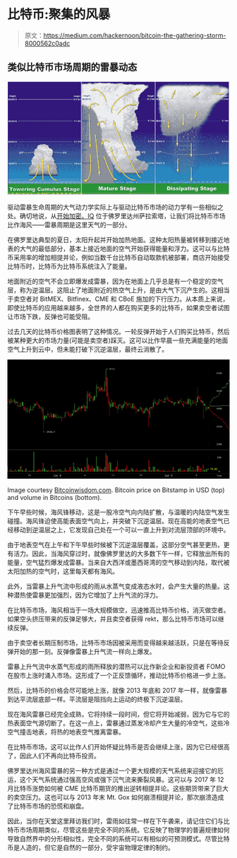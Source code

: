 # 比特币:聚集的风暴

> 原文：<https://medium.com/hackernoon/bitcoin-the-gathering-storm-8000562c0adc>

## **类似比特币市场周期的雷暴动态**

![](img/f208e4a924e8c68f16e50e23f46d3fbb.png)

驱动雷暴生命周期的大气动力学实际上与驱动比特币市场的动力学有一些相似之处。确切地说，从[开始加密。IQ](http://Crypto.IQ) 位于佛罗里达州萨拉索塔，让我们将比特币市场比作海风——雷暴周期是这里天气的一部分。

在佛罗里达典型的夏日，太阳升起并开始加热地面。这种太阳热量被转移到接近地表的大气的最低部分，基本上接近地面的空气开始获得能量和浮力。这可以与比特币采用率的增加相提并论，例如当数千台比特币自动取款机被部署，商店开始接受比特币时，比特币为比特币系统注入了能量。

地面附近的空气不会立即爆发成雷暴，因为在地面上几乎总是有一个稳定的空气层，称为逆温层。这阻止了地面附近的热空气上升，是由大气下沉产生的。这相当于卖空者对 BitMEX、Bitfinex、CME 和 CBoE 施加的下行压力。从本质上来说，即使比特币的应用越来越多，全世界的人都在购买更多的比特币，如果卖空者试图让市场下跌，反弹也可能受阻。

过去几天的比特币价格图表明了这种情况。一轮反弹开始于人们购买比特币，然后被某种更大的市场力量(可能是卖空者)踩灭。这可以比作早晨一些充满能量的地面空气上升到云中，但未能打破下沉逆温层，最终云消散了。

![](img/584c69f615e22acc45ed01beec71c62f.png)

Image courtesy [Bitcoinwisdom.com](https://bitcoinwisdom.com/). Bitcoin price on Bitstamp in USD (top) and volume in Bitcoins (bottom).

下午早些时候，海风锋移动，这是一股冷空气向内陆扩散，与温暖的内陆空气发生碰撞。海风锋迫使高能表面空气向上，并突破下沉逆温层。现在高能的地表空气已经移动到逆温层之上，它发现自己处在一个可以一直上升到对流层顶部的环境中。

由于地表空气在上午和下午早些时候被下沉逆温层覆盖，这部分空气甚至更热，更有活力。因此，当海风穿过时，就像佛罗里达的大多数下午一样，它释放出所有的能量，空气猛烈爆发成雷暴。当来自大西洋或墨西哥湾的空气移动到内陆，取代被太阳加热的空气时，这里每天都有海风。

此外，当雷暴上升气流中形成的雨从水蒸气变成液态水时，会产生大量的热量。这种潜热使雷暴更加强烈，因为它增加了上升气流的浮力。

在比特币市场，海风相当于一场大规模做空，迅速推高比特币价格，消灭做空者。如果空头挤压带来的反弹足够大，并且卖空者获得 rekt，那么比特币市场可以继续反弹。

由于卖空者长期压制市场，比特币市场因被采用而变得越来越活跃，只是在等待反弹开始的那一刻。反弹像雷暴上升气流一样向上爆发。

雷暴上升气流中水蒸气形成的雨所释放的潜热可以比作新企业和新投资者 FOMO 在股市上涨时涌入市场。这形成了一个正反馈循环，推动比特币价格进一步上涨。

然后，比特币的价格会尽可能地上涨，就像 2013 年底和 2017 年一样，就像雷暴到达平流层底部一样。平流层是阻挡向上运动的终极下沉逆温层。

现在海风雷暴已经完全成熟，它将持续一段时间，但它将开始减弱，因为它与它的热表面空气源切断了。在这一点上，雷暴通过蒸发冷却产生大量的冷空气，这些冷空气撞击地表，将热的地表空气推离雷暴。

在比特币市场，这可以比作人们开始怀疑比特币是否会继续上涨，因为它已经很高了，因此人们不再向比特币投资。

佛罗里达州海风雷暴的另一种方式是通过一个更大规模的天气系统来迎接它的厄运，这个天气系统通过强高空风或强下沉气流来撕裂风暴。这可以与 2017 年 12 月比特币涨势如何被 CME 比特币期货的推出逆转相提并论。这些期货带来了巨大的卖空压力。这也可以与 2013 年末 Mt. Gox 如何崩溃相提并论，那次崩溃造成了比特币市场的恐慌和崩盘。

因此，当你在天堂这里拜访我们时，雷雨如往常一样在下午袭来，请记住它们与比特币市场周期类似，尽管这些是完全不同的系统。它反映了物理学的普遍规律如何导致自然界中的分形相似性，完全不同的系统可以有相似的可预测模式。尽管比特币是人造的，但它是自然的一部分，受宇宙物理定律的制约。